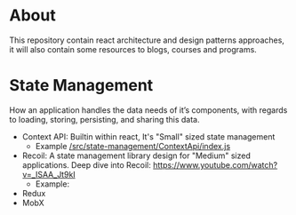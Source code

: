 # About
This repository contain react architecture and design patterns approaches, it will also contain some resources to blogs, courses and programs.

# State Management
How an application handles the data needs of it’s components, with regards to loading, storing, persisting, and sharing this data.
- Context API: Builtin within react, It's "Small" sized state management
  - Example [/src/state-management/ContextApi/index.js](/src/state-management/ContextApi/index.js)
- Recoil: A state management library design for "Medium" sized applications. Deep dive into Recoil: https://www.youtube.com/watch?v=_ISAA_Jt9kI
  - Example:
- Redux
- MobX
